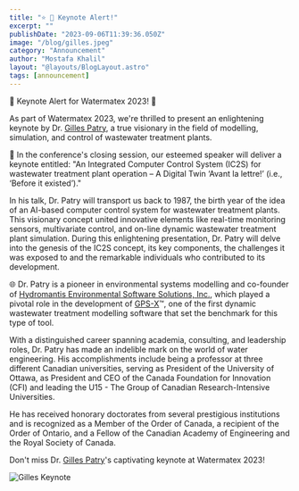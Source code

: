 ```yaml
---
title: "⭐️ 📢 Keynote Alert!"
excerpt: ""
publishDate: "2023-09-06T11:39:36.050Z"
image: "/blog/gilles.jpeg"
category: "Announcement"
author: "Mostafa Khalil"
layout: "@layouts/BlogLayout.astro"
tags: [announcement]
---
```


🌟 Keynote Alert for Watermatex 2023! 🎤

As part of Watermatex 2023, we're thrilled to present an enlightening keynote by Dr. [Gilles Patry](https://www.linkedin.com/in/gilles-patry-71223119/), a true visionary in the field of modelling, simulation, and control of wastewater treatment plants.

📖 In the conference's closing session, our esteemed speaker will deliver a keynote entitled: "An Integrated Computer Control System (IC2S) for wastewater treatment plant operation – A Digital Twin ‘Avant la lettre!’ (i.e., ‘Before it existed’)."

In his talk, Dr. Patry will transport us back to 1987, the birth year of the idea of an AI-based computer control system for wastewater treatment plants. This visionary concept united innovative elements like real-time monitoring sensors, multivariate control, and on-line dynamic wastewater treatment plant simulation. During this enlightening presentation, Dr. Patry will delve into the genesis of the IC2S concept, its key components, the challenges it was exposed to and the remarkable individuals who contributed to its development.

🌐 Dr. Patry is a pioneer in environmental systems modelling and co-founder of [Hydromantis Environmental Software Solutions, Inc.](https://www.linkedin.com/company/hydromantis-inc./), which played a pivotal role in the development of [GPS-X](https://www.linkedin.com/showcase/gps-x/about/)™, one of the first dynamic wastewater treatment modelling software that set the benchmark for this type of tool.

With a distinguished career spanning academia, consulting, and leadership roles, Dr. Patry has made an indelible mark on the world of water engineering. His accomplishments include being a professor at three different Canadian universities, serving as President of the University of Ottawa, as President and CEO of the Canada Foundation for Innovation (CFI) and leading the U15 - The Group of Canadian Research-Intensive Universities.

He has received honorary doctorates from several prestigious institutions and is recognized as a Member of the Order of Canada, a recipient of the Order of Ontario, and a Fellow of the Canadian Academy of Engineering and the Royal Society of Canada.

Don't miss Dr. [Gilles Patry](https://www.linkedin.com/in/gilles-patry-71223119/)'s captivating keynote at Watermatex 2023!


![Gilles Keynote](/blog/gilles.jpeg)
